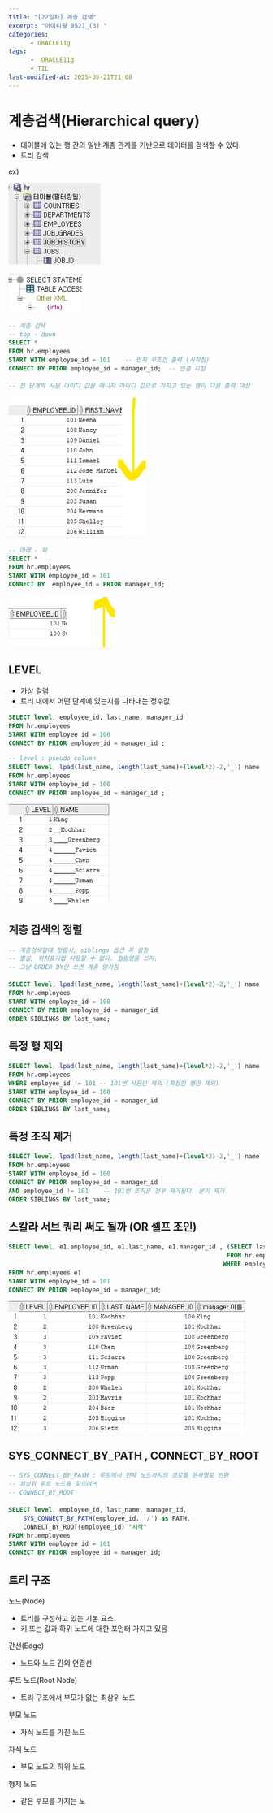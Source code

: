 ```yaml
---
title: "[22일차] 계층 검색"
excerpt: "아이티윌 0521_(3) "
categories:
      - ORACLE11g
tags:
      -  ORACLE11g
      - TIL
last-modified-at: 2025-05-21T21:08
---
```


# 계층검색(Hierarchical query)

- 테이블에 있는 행 간의 일반 계층 관계를 기반으로 데이터를 검색할 수 있다.
- 트리 검색

ex)

![image.png](/assets/20250521/8.png)

![image.png](/assets/20250521/9.png)

```sql
-- 계층 검색
-- top - down
SELECT *
FROM hr.employees
START WITH employee_id = 101    -- 먼저 무조건 출력 (시작점)
CONNECT BY PRIOR employee_id = manager_id;  -- 연결 지점
                                          
-- 전 단계의 사원 아이디 값을 매니저 아이디 값으로 가지고 있는 행이 다음 출력 대상
```

![image.png](/assets/20250521/10.png)

```sql
-- 아래 - 위
SELECT *
FROM hr.employees
START WITH employee_id = 101   
CONNECT BY  employee_id = PRIOR manager_id; 
```

![image.png](/assets/20250521/11.png)

## LEVEL

- 가상 컬럼
- 트리 내에서 어떤 단계에 있는지를 나타내는 정수값

```sql
SELECT level, employee_id, last_name, manager_id
FROM hr.employees
START WITH employee_id = 100
CONNECT BY PRIOR employee_id = manager_id ;
```

```sql
-- level : pseudo column
SELECT level, lpad(last_name, length(last_name)+(level*2)-2,'_') name
FROM hr.employees
START WITH employee_id = 100
CONNECT BY PRIOR employee_id = manager_id ;
```

![image.png](/assets/20250521/12.png)

## 계층 검색의 정렬

```sql
-- 계층검색할때 정렬시, siblings 옵션 꼭 설정
-- 별칭, 위치표기법 사용할 수 없다. 컬럼명을 쓰자.
-- 그냥 ORDER BY만 쓰면 계층 망가짐

SELECT level, lpad(last_name, length(last_name)+(level*2)-2,'_') name
FROM hr.employees
START WITH employee_id = 100
CONNECT BY PRIOR employee_id = manager_id 
ORDER SIBLINGS BY last_name;
```

## 특정 행 제외

```sql
SELECT level, lpad(last_name, length(last_name)+(level*2)-2,'_') name
FROM hr.employees
WHERE employee_id != 101 -- 101번 사원만 제외 (특정한 행만 제외)
START WITH employee_id = 100
CONNECT BY PRIOR employee_id = manager_id 
ORDER SIBLINGS BY last_name;
```

## 특정 조직 제거

```sql
SELECT level, lpad(last_name, length(last_name)+(level*2)-2,'_') name
FROM hr.employees
START WITH employee_id = 100
CONNECT BY PRIOR employee_id = manager_id 
AND employee_id != 101    -- 101번 조직은 전부 제거된다. 분기 제거
ORDER SIBLINGS BY last_name;
```

## 스칼라 서브 쿼리 써도 될까 (OR 셀프 조인)

```sql
SELECT level, e1.employee_id, e1.last_name, e1.manager_id , (SELECT last_name
                                                            FROM hr.employees
                                                           WHERE employee_id = e1.manager_id) "manager 이름"
FROM hr.employees e1
START WITH employee_id = 101
CONNECT BY PRIOR employee_id = manager_id;
```

![image.png](/assets/20250521/13.png)

## SYS_CONNECT_BY_PATH ,  CONNECT_BY_ROOT

```sql
-- SYS_CONNECT_BY_PATH : 루트에서 현재 노드까지의 경로를 문자열로 반환
-- 최상위 루트 노드를 찾으려면
-- CONNECT_BY_ROOT

SELECT level, employee_id, last_name, manager_id,
    SYS_CONNECT_BY_PATH(employee_id, '/') as PATH,
    CONNECT_BY_ROOT(employee_id) "시작"
FROM hr.employees 
START WITH employee_id = 101
CONNECT BY PRIOR employee_id = manager_id;
```

## 트리 구조

노드(Node) 

- 트리를 구성하고 있는 기본 요소.
- 키 또는 값과 하위 노드에 대한 포인터 가지고 있음

간선(Edge)

- 노드와 노드 간의 연결선

루트 노드(Root Node)

- 트리 구조에서 부모가 없는 최상위 노드

부모 노드

- 자식 노드를 가진 노드

자식 노드

- 부모 노드의 하위 노드

형제 노드 

- 같은 부모를 가지는 노